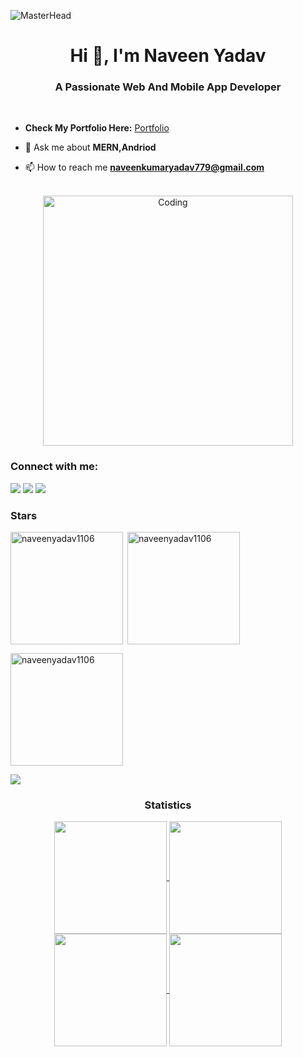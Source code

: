![MasterHead](https://mir-s3-cdn-cf.behance.net/project_modules/1400/6c0f9b95746151.5e9ecde69599e.gif) 
<h1 align="center">Hi 👋, I'm Naveen Yadav</h1>
<h3 align="center">A Passionate Web And Mobile App Developer</h3>
<br>

- **Check My Portfolio Here:** [Portfolio](https://naveen-yadav-portfolio.netlify.app)
 
- 💬 Ask me about **MERN,Andriod**

- 📫 How to reach me **naveenkumaryadav779@gmail.com**
<br>
<div align="center">
<img align="center" alt="Coding" width="400" src="https://cdn.dribbble.com/users/1162077/screenshots/3848914/programmer.gif">
</div>

<h3 align="left">Connect with me:</h3>
<div> <a href="https://www.linkedin.com/in/naveen-yadav11" target="_blank"><img src="https://img.shields.io/badge/LinkedIn-0077B5?style=for-the-badge&logo=linkedin&logoColor=white" target="_blank"></a>
<a href="https://github.com/naveenyadav1106" target="_blank"><img src="https://img.shields.io/badge/GitHub-100000?style=for-the-badge&logo=github&logoColor=white" target="_blank"></a>
<a href = "mailto:naveenkumaryadav779@gmail.com"><img src="https://img.shields.io/badge/-Gmail-%23333?style=for-the-badge&logo=gmail&logoColor=white" target="_blank"></a>
</div>

<h3 align="left">Stars</h3>
<img align="left" height="180em" src="https://github-readme-stats.vercel.app/api/top-langs/?username=naveenyadav1106&langs_count=8&theme=radical" alt=naveenyadav1106 />

<p>&nbsp;<img align="center" height="180em" src="https://github-readme-stats.vercel.app/api?username=naveenyadav1106&show_icons=true&locale=en&theme=radical" alt="naveenyadav1106" /></p>

<p><img align="center" height="180em" src="https://github-readme-streak-stats.herokuapp.com/?user=naveenyadav1106&theme=radical" alt="naveenyadav1106" /></p>

<img src="https://user-images.githubusercontent.com/73097560/115834477-dbab4500-a447-11eb-908a-139a6edaec5c.gif"><h3 align="center">Statistics</h3>
<div align="center">
<a href="https://github.com/naveenyadav1106">
<img align="center" src="http://github-profile-summary-cards.vercel.app/api/cards/stats?username=naveenyadav1106&theme=2077" height="180em" />
<img align="center" src="http://github-profile-summary-cards.vercel.app/api/cards/most-commit-language?username=naveenyadav1106&theme=2077" height="180em" />
<img align="center" src="http://github-profile-summary-cards.vercel.app/api/cards/repos-per-language?username=naveenyadav1106&theme=2077" height="180em" />
<img align="center" src="http://github-profile-summary-cards.vercel.app/api/cards/profile-details?username=naveenyadav1106&theme=2077" height="180em" />
</div>
